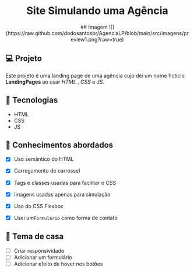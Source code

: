 <h1 align="center">
  Site Simulando uma Agência 
</h1>

<p align="center">
  ## Imagem 
![](https://raw.github.com/dodosantosbr/AgenciaLP/blob/main/src/imagens/preview1.png?raw=true)
</p>

## 💻 Projeto

Este projeto é uma landing page de uma agência cujo dei um nome fictício **LandingPages** ao usar _HTML_ , _CSS_ e _JS_.

## 🚀 Tecnologias

- HTML
- CSS
- JS

## 📔 Conhecimentos abordados

- [x] Uso semântico do HTML
- [x] Carregamento de carrossel
- [x] Tags e classes usadas para facilitar o CSS
- [x] Imagens usadas apenas para simulação
- [x] Uso do CSS Flexbox
- [x] Usei um`Formulário` como forma de contato 


## 📝 Tema de casa

- [ ] Criar responsividade
- [ ] Adicionar um formulário
- [ ] Adicionar efeito de hover nos botões

